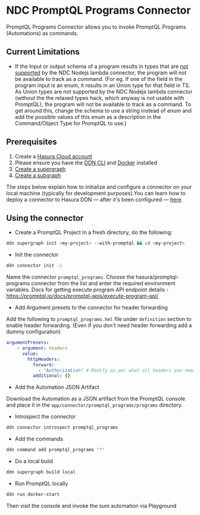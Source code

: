 # NDC PromptQL Programs Connector
PromptQL Programs Connector allows you to invoke PromptQL Programs (Automations) as commands. 

## Current Limitations
- If the Input or output schema of a program results in types that are [not supported](https://github.com/hasura/ndc-nodejs-lambda?tab=readme-ov-file#unsupported-types) by the NDC Nodejs lambda connector, the program will not be available to track as a command. (For eg. If one of the field in the program input is an enum, it results in an Union type for that field in TS. As Union types are not supported by the NDC Nodejs lambda connector (without the the relaxed types hack, which anyway is not usable with PromptQL), the program will not be available to track as a command. To get around this, change the schema to use a string instead of enum and add the possible values of this enum as a description in the Command/Object Type for PromptQL to use.)

## Prerequisites

1. Create a [Hasura Cloud account](https://console.hasura.io)
2. Please ensure you have the [DDN CLI](https://hasura.io/docs/3.0/cli/installation) and
   [Docker](https://docs.docker.com/engine/install/) installed
3. [Create a supergraph](https://hasura.io/docs/3.0/getting-started/init-supergraph)
4. [Create a subgraph](https://hasura.io/docs/3.0/getting-started/init-subgraph)

The steps below explain how to initialize and configure a connector on your local machine (typically for development
purposes).You can learn how to deploy a connector to Hasura DDN — after it's been configured —
[here](https://hasura.io/docs/3.0/getting-started/deployment/deploy-a-connector).


## Using the connector
- Create a PromptQL Project
In a fresh directory, do the following:
```bash
ddn supergraph init <my-project> --with-promptql && cd <my-project>
``` 
- Init the connector
```bash
ddn connector init -i
``` 
Name the connector `promptql_programs`.
Choose the hasura/promptql-programs connector from the list and enter the required environment variables.
Docs for getting execute program API endpoint details - https://promptql.io/docs/promptql-apis/execute-program-api/
- Add Argument presets to the connector for header forwarding

Add the following to `promptql_programs.hml` file under `definition` section to enable header forwarding. (Even if you don't need header forwarding add a dummy configuration)
```yaml
argumentPresets:
    - argument: headers
      value:
        httpHeaders:
          forward:
            - "Authorization" # Modify as per what all headers you need to forward. If you do not need header forwarding, still put a dummy header value here.
          additional: {}
```
- Add the Automation JSON Artifact

Download the Automation as a JSON artifact from the PromptQL console and place it in the `app/connector/promptql_programs/programs` directory.
- Introspect the connector
```bash
ddn connector introspect promptql_programs
```
- Add the commands
```bash
ddn command add promptql_programs "*"
```

- Do a local build
```bash
ddn supergraph build local
```

- Run PromptQL locally
```bash
ddn run docker-start
```
Then visit the console and invoke the sum automation via Playground

